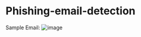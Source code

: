 # Phishing-email-detection
Sample Email:
![image](https://github.com/user-attachments/assets/a78555ba-d7c9-426d-984a-422398805ccb)

